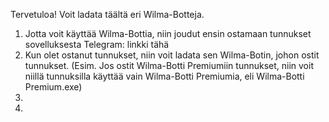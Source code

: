 Tervetuloa! Voit ladata täältä eri Wilma-Botteja.

1. Jotta voit käyttää Wilma-Bottia, niin joudut ensin ostamaan tunnukset sovelluksesta Telegram: linkki tähä
2. Kun olet ostanut tunnukset, niin voit ladata sen Wilma-Botin, johon ostit tunnukset. (Esim. Jos ostit Wilma-Botti Premiumiin tunnukset, niin voit niillä tunnuksilla käyttää vain Wilma-Botti Premiumia, eli Wilma-Botti Premium.exe)
3. 
4. 
